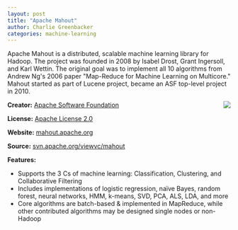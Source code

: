 ```yaml
---
layout: post
title: "Apache Mahout"
author: Charlie Greenbacker
categories: machine-learning
---
```

Apache Mahout is a distributed, scalable machine learning library for Hadoop. The project was founded in 2008 by Isabel Drost, Grant Ingersoll, and Karl Wettin. The original goal was to implement all 10 algorithms from Andrew Ng's 2006 paper "Map-Reduce for Machine Learning on Multicore." Mahout started as part of Lucene project, became an ASF top-level project in 2010.

[<img style="float: right" src="{{ site.url }}/img/mahout-logo.png" />](http://mahout.apache.org/)

__Creator:__ [Apache Software Foundation](http://www.apache.org/)

__License:__ [Apache License 2.0](http://opensource.org/licenses/Apache-2.0)

__Website:__ [mahout.apache.org](http://mahout.apache.org/)

__Source:__ [svn.apache.org/viewvc/mahout](http://svn.apache.org/viewvc/mahout/)

__Features:__

* Supports the 3 Cs of machine learning: Classification, Clustering, and Collaborative Filtering
* Includes implementations of logistic regression, na&iuml;ve Bayes, random forest, neural networks, HMM, k-means, SVD, PCA, ALS, LDA, and more
* Core algorithms are batch-based & implemented in MapReduce, while other contributed algorithms may be designed single nodes or non-Hadoop


